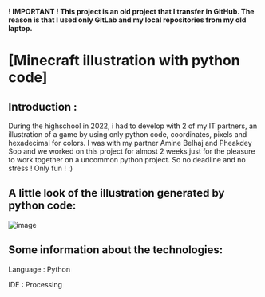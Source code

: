 **! IMPORTANT ! This project is an old project that I transfer in GitHub. The reason is that I used only GitLab and my local repositories from my old laptop.**

#	[Minecraft illustration with python code]



## Introduction :

During the highschool in 2022, i had to develop with 2 of my IT partners, an illustration of a game by using only python code, coordinates, pixels and hexadecimal for colors. 
I was with my partner Amine Belhaj and Pheakdey Sop and we worked on this project for almost 2 weeks just for the pleasure to work together on a uncommon python project. 
So no deadline and no stress ! Only fun ! :)


## A little look of the illustration generated by python code:

![image](https://github.com/user-attachments/assets/3f844c00-f13c-4ef9-9e22-14b0b9de53a9)


## Some information about the technologies:

Language : Python

IDE : Processing

